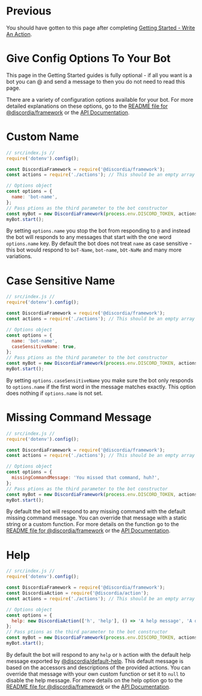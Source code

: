 # Previous
You should have gotten to this page after completing [Getting Started - Write An Action](gs_write_an_action).

# Give Config Options To Your Bot
This page in the Getting Started guides is fully optional - if all you want is a bot you can @ and send a message to then you do not need to read this page.

There are a variety of configuration options available for your bot. For more detailed explanations on these options, go to the [README file for @discordia/framework](framework) or the [API Documentation](api#DiscordiaFramework).

# Custom Name
```js
// src/index.js //
require('dotenv').config();

const DiscordiaFramework = require('@discordia/framework');
const actions = require('./actions'); // This should be an empty array

// Options object
const options = {
  name: 'bot-name',
};
// Pass ptions as the third parameter to the bot constructor
const myBot = new DiscordiaFramework(process.env.DISCORD_TOKEN, actions, options);
myBot.start();
```
By setting `options.name` you stop the bot from responding to `@` and instead the bot will responds to any messages that start with the one word `options.name` key. By default the bot does not treat `name` as case sensitive - this bot would respond to `boT-Name`, `bot-name`, `bOt-NaMe` and many more variations.

# Case Sensitive Name
```js
// src/index.js //
require('dotenv').config();

const DiscordiaFramework = require('@discordia/framework');
const actions = require('./actions'); // This should be an empty array

// Options object
const options = {
  name: 'bot-name',
  caseSensitiveName: true,
};
// Pass ptions as the third parameter to the bot constructor
const myBot = new DiscordiaFramework(process.env.DISCORD_TOKEN, actions, options);
myBot.start();
```
By setting `options.caseSensitiveName` you make sure the bot only responds to `options.name` if the first word in the message matches exactly. This option does nothing if `options.name` is not set.

# Missing Command Message
```js
// src/index.js //
require('dotenv').config();

const DiscordiaFramework = require('@discordia/framework');
const actions = require('./actions'); // This should be an empty array

// Options object
const options = {
  missingCommandMessage: 'You missed that command, huh?',
};
// Pass ptions as the third parameter to the bot constructor
const myBot = new DiscordiaFramework(process.env.DISCORD_TOKEN, actions, options);
myBot.start();
```
By default the bot will respond to any missing command with the default missing command message. You can override that message with a static string or a custom function. For more details on the function go to the [README file for @discordia/framework](framework) or the [API Documentation](api#DiscordiaFramework).

# Help
```js
// src/index.js //
require('dotenv').config();

const DiscordiaFramework = require('@discordia/framework');
const DiscordiaAction = require('@discordia/action');
const actions = require('./actions'); // This should be an empty array

// Options object
const options = {
  help: new DiscordiaAction(['h', 'help'], () => 'A help message', 'A description for this action'),
};
// Pass ptions as the third parameter to the bot constructor
const myBot = new DiscordiaFramework(process.env.DISCORD_TOKEN, actions, options);
myBot.start();
```
By default the bot will respond to any `help` or `h` action with the default help message exported by [@discordia/default-help](default-help). This default message is based on the accessors and descriptions of the provided actions. You can override that message with your own custom function or set it to `null` to disable the help message. For more details on the help option go to the [README file for @discordia/framework](framework) or the [API Documentation](api#DiscordiaFramework).